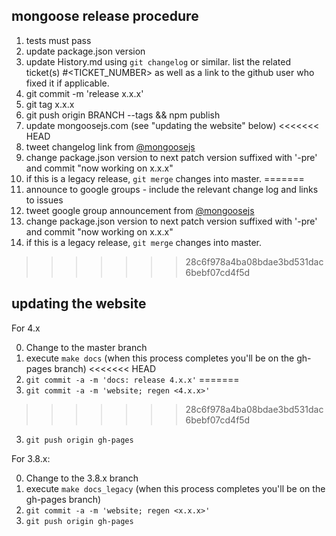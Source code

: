 ## mongoose release procedure

1.  tests must pass
2.  update package.json version
3.  update History.md using `git changelog` or similar. list the related ticket(s) #<TICKET_NUMBER> as well as a link to the github user who fixed it if applicable.
4.  git commit -m 'release x.x.x'
5.  git tag x.x.x
6.  git push origin BRANCH --tags && npm publish
7.  update mongoosejs.com (see "updating the website" below)
<<<<<<< HEAD
8.  tweet changelog link from [@mongoosejs](https://twitter.com/mongoosejs)
9. change package.json version to next patch version suffixed with '-pre' and commit "now working on x.x.x"
10. if this is a legacy release, `git merge` changes into master.
=======
8.  announce to google groups - include the relevant change log and links to issues
9.  tweet google group announcement from [@mongoosejs](https://twitter.com/mongoosejs)
10. change package.json version to next patch version suffixed with '-pre' and commit "now working on x.x.x"
11. if this is a legacy release, `git merge` changes into master.
>>>>>>> 28c6f978a4ba08bdae3bd531dac6bebf07cd4f5d

## updating the website

For 4.x

0. Change to the master branch
1. execute `make docs` (when this process completes you'll be on the gh-pages branch)
<<<<<<< HEAD
2. `git commit -a -m 'docs: release 4.x.x'`
=======
2. `git commit -a -m 'website; regen <4.x.x>'`
>>>>>>> 28c6f978a4ba08bdae3bd531dac6bebf07cd4f5d
3. `git push origin gh-pages`

For 3.8.x:

0. Change to the 3.8.x branch
1. execute `make docs_legacy` (when this process completes you'll be on the gh-pages branch)
2. `git commit -a -m 'website; regen <x.x.x>'`
3. `git push origin gh-pages`
